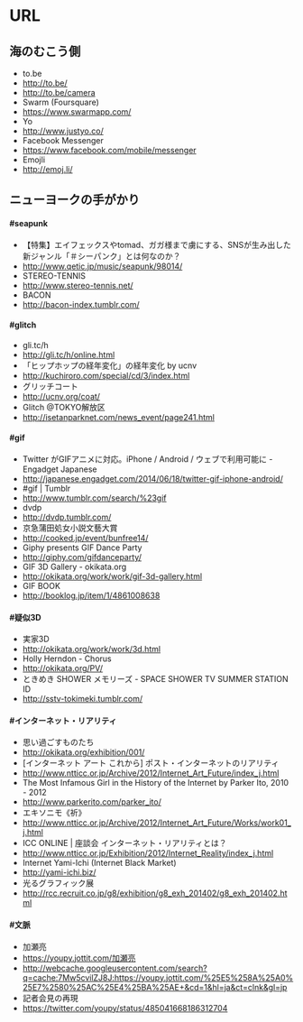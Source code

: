 # URL

## 海のむこう側

* to.be
 * http://to.be/
 * http://to.be/camera
* Swarm (Foursquare)
 * https://www.swarmapp.com/
* Yo
 * http://www.justyo.co/
* Facebook Messenger
 * https://www.facebook.com/mobile/messenger
* Emojli
 * http://emoj.li/

## ニューヨークの手がかり

#### #seapunk

* 【特集】エイフェックスやtomad、ガガ様まで虜にする、SNSが生み出した新ジャンル「＃シーパンク」とは何なのか？
 * http://www.qetic.jp/music/seapunk/98014/
* STEREO-TENNIS
 * http://www.stereo-tennis.net/
* BACON
 * http://bacon-index.tumblr.com/

#### #glitch

* gli.tc/h
 * http://gli.tc/h/online.html
* 「ヒップホップの経年変化」の経年変化 by ucnv
 * http://kuchiroro.com/special/cd/3/index.html
* グリッチコート
 * http://ucnv.org/coat/
* Glitch @TOKYO解放区
 * http://isetanparknet.com/news_event/page241.html

#### #gif

* Twitter がGIFアニメに対応。iPhone / Android / ウェブで利用可能に - Engadget Japanese
 * http://japanese.engadget.com/2014/06/18/twitter-gif-iphone-android/
* #gif | Tumblr
 * http://www.tumblr.com/search/%23gif
* dvdp
 * http://dvdp.tumblr.com/
* 京急蒲田処女小説文藝大賞
 * http://cooked.jp/event/bunfree14/
* Giphy presents GIF Dance Party
 * http://giphy.com/gifdanceparty/
* GIF 3D Gallery - okikata.org
 * http://okikata.org/work/work/gif-3d-gallery.html
* GIF BOOK
 * http://booklog.jp/item/1/4861008638

#### #疑似3D

* 実家3D
 * http://okikata.org/work/work/3d.html
* Holly Herndon - Chorus
 * http://okikata.org/PV/
* ときめき SHOWER メモリーズ - SPACE SHOWER TV SUMMER STATION ID
 * http://sstv-tokimeki.tumblr.com/

#### #インターネット・リアリティ

* 思い過ごすものたち
 * http://okikata.org/exhibition/001/
* [インターネット アート これから] ポスト・インターネットのリアリティ
 * http://www.ntticc.or.jp/Archive/2012/Internet_Art_Future/index_j.html
* The Most Infamous Girl in the History of the Internet by Parker Ito, 2010 - 2012
 * http://www.parkerito.com/parker_ito/
* エキソニモ《祈》
 * http://www.ntticc.or.jp/Archive/2012/Internet_Art_Future/Works/work01_j.html
* ICC ONLINE | 座談会 インターネット・リアリティとは？
 * http://www.ntticc.or.jp/Exhibition/2012/Internet_Reality/index_j.html
* Internet Yami-Ichi (Internet Black Market)
 * http://yami-ichi.biz/
* 光るグラフィック展
 * http://rcc.recruit.co.jp/g8/exhibition/g8_exh_201402/g8_exh_201402.html

#### #文脈

* 加瀬亮
 * https://youpy.jottit.com/加瀬亮
 * http://webcache.googleusercontent.com/search?q=cache:7Mw5cvilZJ8J:https://youpy.jottit.com/%25E5%258A%25A0%25E7%2580%25AC%25E4%25BA%25AE+&cd=1&hl=ja&ct=clnk&gl=jp
* 記者会見の再現
 * https://twitter.com/youpy/status/485041668186312704
